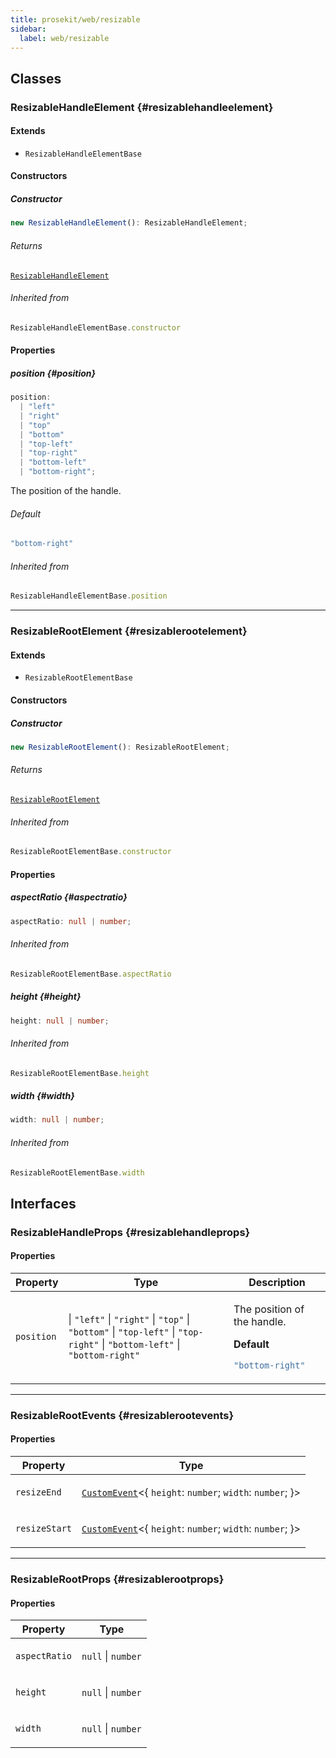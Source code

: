 ```yaml
---
title: prosekit/web/resizable
sidebar:
  label: web/resizable
---
```


<!-- DEBUG memberWithGroups 1 -->

<!-- DEBUG memberWithGroups 4 -->

<!-- DEBUG memberWithGroups 7 -->

<!-- DEBUG memberWithGroups 8 -->

<!-- DEBUG memberWithGroups 9 -->

## Classes

### ResizableHandleElement {#resizablehandleelement}

<!-- DEBUG memberWithGroups 1 -->

#### Extends

- `ResizableHandleElementBase`

<!-- DEBUG memberWithGroups 4 -->

<!-- DEBUG memberWithGroups 7 -->

<!-- DEBUG memberWithGroups 8 -->

<!-- DEBUG memberWithGroups 9 -->

#### Constructors

##### Constructor

```ts
new ResizableHandleElement(): ResizableHandleElement;
```

###### Returns

[`ResizableHandleElement`](#resizablehandleelement)

###### Inherited from

```ts
ResizableHandleElementBase.constructor
```

#### Properties

##### position {#position}

```ts
position: 
  | "left"
  | "right"
  | "top"
  | "bottom"
  | "top-left"
  | "top-right"
  | "bottom-left"
  | "bottom-right";
```

The position of the handle.

###### Default

```ts
"bottom-right"
```

###### Inherited from

```ts
ResizableHandleElementBase.position
```

<!-- DEBUG memberWithGroups 10 -->

***

### ResizableRootElement {#resizablerootelement}

<!-- DEBUG memberWithGroups 1 -->

#### Extends

- `ResizableRootElementBase`

<!-- DEBUG memberWithGroups 4 -->

<!-- DEBUG memberWithGroups 7 -->

<!-- DEBUG memberWithGroups 8 -->

<!-- DEBUG memberWithGroups 9 -->

#### Constructors

##### Constructor

```ts
new ResizableRootElement(): ResizableRootElement;
```

###### Returns

[`ResizableRootElement`](#resizablerootelement)

###### Inherited from

```ts
ResizableRootElementBase.constructor
```

#### Properties

##### aspectRatio {#aspectratio}

```ts
aspectRatio: null | number;
```

###### Inherited from

```ts
ResizableRootElementBase.aspectRatio
```

##### height {#height}

```ts
height: null | number;
```

###### Inherited from

```ts
ResizableRootElementBase.height
```

##### width {#width}

```ts
width: null | number;
```

###### Inherited from

```ts
ResizableRootElementBase.width
```

<!-- DEBUG memberWithGroups 10 -->

## Interfaces

### ResizableHandleProps {#resizablehandleprops}

<!-- DEBUG memberWithGroups 1 -->

<!-- DEBUG memberWithGroups 4 -->

<!-- DEBUG memberWithGroups 7 -->

<!-- DEBUG memberWithGroups 8 -->

<!-- DEBUG memberWithGroups 9 -->

#### Properties

<table>
<thead>
<tr>
<th>Property</th>
<th>Type</th>
<th>Description</th>
</tr>
</thead>
<tbody>
<tr>
<td>

<a id="position-1"></a> `position`

</td>
<td>

 \| `"left"` \| `"right"` \| `"top"` \| `"bottom"` \| `"top-left"` \| `"top-right"` \| `"bottom-left"` \| `"bottom-right"`

</td>
<td>

The position of the handle.

**Default**

```ts
"bottom-right"
```

</td>
</tr>
</tbody>
</table>

<!-- DEBUG memberWithGroups 10 -->

***

### ResizableRootEvents {#resizablerootevents}

<!-- DEBUG memberWithGroups 1 -->

<!-- DEBUG memberWithGroups 4 -->

<!-- DEBUG memberWithGroups 7 -->

<!-- DEBUG memberWithGroups 8 -->

<!-- DEBUG memberWithGroups 9 -->

#### Properties

<table>
<thead>
<tr>
<th>Property</th>
<th>Type</th>
</tr>
</thead>
<tbody>
<tr>
<td>

<a id="resizeend"></a> `resizeEnd`

</td>
<td>

[`CustomEvent`](https://developer.mozilla.org/docs/Web/API/CustomEvent)\<\{ `height`: `number`; `width`: `number`; \}\>

</td>
</tr>
<tr>
<td>

<a id="resizestart"></a> `resizeStart`

</td>
<td>

[`CustomEvent`](https://developer.mozilla.org/docs/Web/API/CustomEvent)\<\{ `height`: `number`; `width`: `number`; \}\>

</td>
</tr>
</tbody>
</table>

<!-- DEBUG memberWithGroups 10 -->

***

### ResizableRootProps {#resizablerootprops}

<!-- DEBUG memberWithGroups 1 -->

<!-- DEBUG memberWithGroups 4 -->

<!-- DEBUG memberWithGroups 7 -->

<!-- DEBUG memberWithGroups 8 -->

<!-- DEBUG memberWithGroups 9 -->

#### Properties

<table>
<thead>
<tr>
<th>Property</th>
<th>Type</th>
</tr>
</thead>
<tbody>
<tr>
<td>

<a id="aspectratio-1"></a> `aspectRatio`

</td>
<td>

`null` \| `number`

</td>
</tr>
<tr>
<td>

<a id="height-1"></a> `height`

</td>
<td>

`null` \| `number`

</td>
</tr>
<tr>
<td>

<a id="width-1"></a> `width`

</td>
<td>

`null` \| `number`

</td>
</tr>
</tbody>
</table>

<!-- DEBUG memberWithGroups 10 -->

<!-- DEBUG memberWithGroups 10 -->
